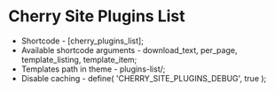 # Cherry Site Plugins List
* Shortcode - [cherry_plugins_list];
* Available shortcode arguments - download_text, per_page, template_listing, template_item;
* Templates path in theme - plugins-list/;
* Disable caching - define( 'CHERRY_SITE_PLUGINS_DEBUG', true );
